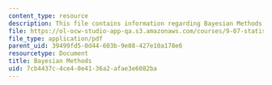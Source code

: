 ```yaml
---
content_type: resource
description: This file contains information regarding Bayesian Methods.
file: https://ol-ocw-studio-app-qa.s3.amazonaws.com/courses/9-07-statistics-for-brain-and-cognitive-science-fall-2016/7cb4437c4ce40e4136a2afae3e6082ba_MIT9_07F16_lec10.1.pdf
file_type: application/pdf
parent_uid: 39499fd5-0d44-603b-9e08-427e10a178e6
resourcetype: Document
title: Bayesian Methods
uid: 7cb4437c-4ce4-0e41-36a2-afae3e6082ba
---
```

